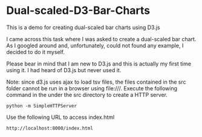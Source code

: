 Dual-scaled-D3-Bar-Charts
========================

This is a demo for creating dual-scaled bar charts using D3.js

I came across this task where I was asked to create a dual-scaled bar chart. As I googled around and, unfortunately, could not found any example, I decided to do it myself.

Please bear in mind that I am new to D3.js and this is actually my first time using it. I had heard of D3.js but never used it.

Note: since d3.js uses ajax to load tsv files, the files contained in the src folder cannot be run in a browser using file:///. Execute the following command in the under the src directory to create a HTTP server.

    python -m SimpleHTTPServer

Use the following URL to access index.html

    http://localhost:8000/index.html

